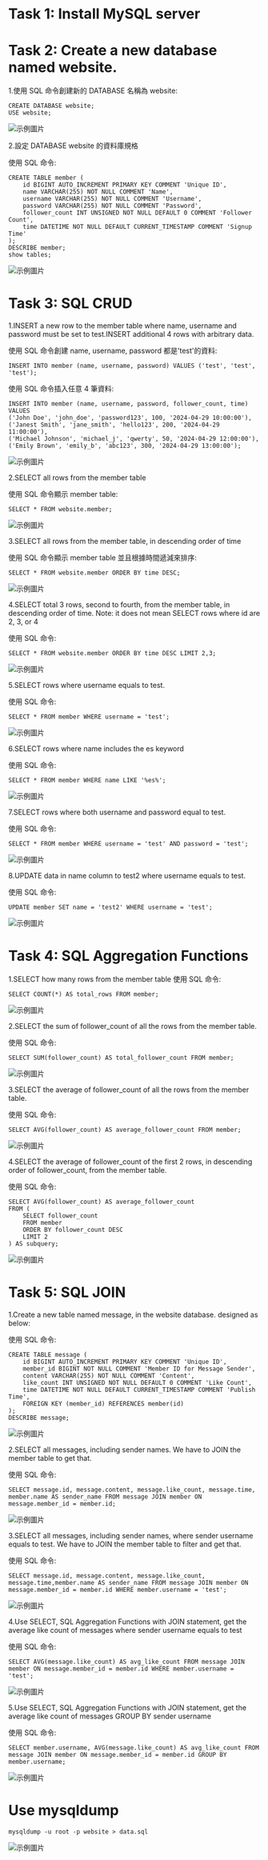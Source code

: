 # Task 1: Install MySQL server

# Task 2: Create a new database named website.

1.使用 SQL 命令創建新的 DATABASE 名稱為 website:

```
CREATE DATABASE website;
USE website;
```

![示例圖片](PIC/pic1.JPG)

2.設定 DATABASE website 的資料庫規格

使用 SQL 命令:

```
CREATE TABLE member (
    id BIGINT AUTO_INCREMENT PRIMARY KEY COMMENT 'Unique ID',
    name VARCHAR(255) NOT NULL COMMENT 'Name',
    username VARCHAR(255) NOT NULL COMMENT 'Username',
    password VARCHAR(255) NOT NULL COMMENT 'Password',
    follower_count INT UNSIGNED NOT NULL DEFAULT 0 COMMENT 'Follower Count',
    time DATETIME NOT NULL DEFAULT CURRENT_TIMESTAMP COMMENT 'Signup Time'
);
DESCRIBE member;
show tables;
```

![示例圖片](PIC/pic2.JPG)

# Task 3: SQL CRUD

1.INSERT a new row to the member table where name, username and password must be set to test.INSERT additional 4 rows with arbitrary data.

使用 SQL 命令創建 name, username, password 都是'test'的資料:

```
INSERT INTO member (name, username, password) VALUES ('test', 'test', 'test');
```

使用 SQL 命令插入任意 4 筆資料:

```
INSERT INTO member (name, username, password, follower_count, time)
VALUES
('John Doe', 'john_doe', 'password123', 100, '2024-04-29 10:00:00'),
('Janest Smith', 'jane_smith', 'hello123', 200, '2024-04-29 11:00:00'),
('Michael Johnson', 'michael_j', 'qwerty', 50, '2024-04-29 12:00:00'),
('Emily Brown', 'emily_b', 'abc123', 300, '2024-04-29 13:00:00');
```

![示例圖片](PIC/pic3.JPG)

2.SELECT all rows from the member table

使用 SQL 命令顯示 member table:

```
SELECT * FROM website.member;
```

![示例圖片](PIC/pic4.JPG)

3.SELECT all rows from the member table, in descending order of time

使用 SQL 命令顯示 member table 並且根據時間遞減來排序:

```
SELECT * FROM website.member ORDER BY time DESC;
```

![示例圖片](PIC/pic5.JPG)

4.SELECT total 3 rows, second to fourth, from the member table, in descending order of time. Note: it does not mean SELECT rows where id are 2, 3, or 4

使用 SQL 命令:

```
SELECT * FROM website.member ORDER BY time DESC LIMIT 2,3;
```

![示例圖片](PIC/pic6.JPG)

5.SELECT rows where username equals to test.

使用 SQL 命令:

```
SELECT * FROM member WHERE username = 'test';
```

![示例圖片](PIC/pic7.JPG)

6.SELECT rows where name includes the es keyword

使用 SQL 命令:

```
SELECT * FROM member WHERE name LIKE '%es%';
```

![示例圖片](PIC/pic8.JPG)

7.SELECT rows where both username and password equal to test.

使用 SQL 命令:

```
SELECT * FROM member WHERE username = 'test' AND password = 'test';
```

![示例圖片](PIC/pic9.JPG)

8.UPDATE data in name column to test2 where username equals to test.

使用 SQL 命令:

```
UPDATE member SET name = 'test2' WHERE username = 'test';
```

![示例圖片](PIC/pic10.JPG)

# Task 4: SQL Aggregation Functions

1.SELECT how many rows from the member table
使用 SQL 命令:

```
SELECT COUNT(*) AS total_rows FROM member;
```

![示例圖片](PIC/pic11.JPG)

2.SELECT the sum of follower_count of all the rows from the member table.

使用 SQL 命令:

```
SELECT SUM(follower_count) AS total_follower_count FROM member;
```

![示例圖片](PIC/pic12.JPG)

3.SELECT the average of follower_count of all the rows from the member table.

使用 SQL 命令:

```
SELECT AVG(follower_count) AS average_follower_count FROM member;
```

![示例圖片](PIC/pic13.JPG)

4.SELECT the average of follower_count of the first 2 rows, in descending order of follower_count, from the member table.

使用 SQL 命令:

```
SELECT AVG(follower_count) AS average_follower_count
FROM (
    SELECT follower_count
    FROM member
    ORDER BY follower_count DESC
    LIMIT 2
) AS subquery;
```

![示例圖片](PIC/pic14.JPG)

# Task 5: SQL JOIN

1.Create a new table named message, in the website database. designed as below:

使用 SQL 命令:

```
CREATE TABLE message (
    id BIGINT AUTO_INCREMENT PRIMARY KEY COMMENT 'Unique ID',
    member_id BIGINT NOT NULL COMMENT 'Member ID for Message Sender',
    content VARCHAR(255) NOT NULL COMMENT 'Content',
    like_count INT UNSIGNED NOT NULL DEFAULT 0 COMMENT 'Like Count',
    time DATETIME NOT NULL DEFAULT CURRENT_TIMESTAMP COMMENT 'Publish Time',
    FOREIGN KEY (member_id) REFERENCES member(id)
);
DESCRIBE message;
```

![示例圖片](PIC/picMessage.JPG)

2.SELECT all messages, including sender names. We have to JOIN the member table to get that.

使用 SQL 命令:

```
SELECT message.id, message.content, message.like_count, message.time, member.name AS sender_name FROM message JOIN member ON message.member_id = member.id;
```

![示例圖片](PIC/pic15.JPG)

3.SELECT all messages, including sender names, where sender username equals to test. We have to JOIN the member table to filter and get that.

使用 SQL 命令:

```
SELECT message.id, message.content, message.like_count, message.time,member.name AS sender_name FROM message JOIN member ON message.member_id = member.id WHERE member.username = 'test';
```

![示例圖片](PIC/pic16.JPG)

4.Use SELECT, SQL Aggregation Functions with JOIN statement, get the average like
count of messages where sender username equals to test

使用 SQL 命令:

```
SELECT AVG(message.like_count) AS avg_like_count FROM message JOIN member ON message.member_id = member.id WHERE member.username = 'test';
```

![示例圖片](PIC/pic17.JPG)

5.Use SELECT, SQL Aggregation Functions with JOIN statement, get the average like count of messages GROUP BY sender username

使用 SQL 命令:

```
SELECT member.username, AVG(message.like_count) AS avg_like_count FROM message JOIN member ON message.member_id = member.id GROUP BY member.username;
```

![示例圖片](PIC/pic18.JPG)

# Use mysqldump

```
mysqldump -u root -p website > data.sql
```

![示例圖片](PIC/pic19.JPG)
